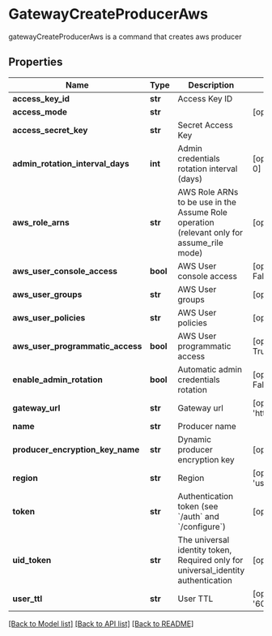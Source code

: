 # GatewayCreateProducerAws

gatewayCreateProducerAws is a command that creates aws producer
## Properties
Name | Type | Description | Notes
------------ | ------------- | ------------- | -------------
**access_key_id** | **str** | Access Key ID | 
**access_mode** | **str** |  | [optional] 
**access_secret_key** | **str** | Secret Access Key | 
**admin_rotation_interval_days** | **int** | Admin credentials rotation interval (days) | [optional] [default to 0]
**aws_role_arns** | **str** | AWS Role ARNs to be use in the Assume Role operation (relevant only for assume_rile mode) | [optional] 
**aws_user_console_access** | **bool** | AWS User console access | [optional] [default to False]
**aws_user_groups** | **str** | AWS User groups | [optional] 
**aws_user_policies** | **str** | AWS User policies | [optional] 
**aws_user_programmatic_access** | **bool** | AWS User programmatic access | [optional] [default to True]
**enable_admin_rotation** | **bool** | Automatic admin credentials rotation | [optional] [default to False]
**gateway_url** | **str** | Gateway url | [optional] [default to 'http://localhost:8000']
**name** | **str** | Producer name | 
**producer_encryption_key_name** | **str** | Dynamic producer encryption key | [optional] 
**region** | **str** | Region | [optional] [default to 'us-east-2']
**token** | **str** | Authentication token (see &#x60;/auth&#x60; and &#x60;/configure&#x60;) | [optional] 
**uid_token** | **str** | The universal identity token, Required only for universal_identity authentication | [optional] 
**user_ttl** | **str** | User TTL | [optional] [default to '60m']

[[Back to Model list]](../README.md#documentation-for-models) [[Back to API list]](../README.md#documentation-for-api-endpoints) [[Back to README]](../README.md)


